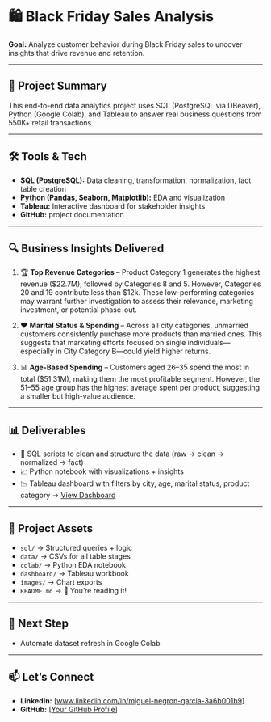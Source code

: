 # 🛍️ Black Friday Sales Analysis

**Goal:** Analyze customer behavior during Black Friday sales to uncover insights that drive revenue and retention.

---

## 🚀 Project Summary

This end-to-end data analytics project uses SQL (PostgreSQL via DBeaver), Python (Google Colab), and Tableau to answer real business questions from 550K+ retail transactions.

---

## 🛠️ Tools & Tech

* **SQL (PostgreSQL):** Data cleaning, transformation, normalization, fact table creation
* **Python (Pandas, Seaborn, Matplotlib):** EDA and visualization
* **Tableau:** Interactive dashboard for stakeholder insights
* **GitHub:** project documentation

---

## 🔍 Business Insights Delivered

1. 🏆 **Top Revenue Categories** –  Product Category 1 generates the highest revenue ($22.7M), followed by Categories 8 and 5. However, Categories 20 and 19 contribute less than $12k. These low-performing categories may warrant further investigation to assess their relevance, marketing investment, or potential phase-out. 

2. ❤️ **Marital Status & Spending** – Across all city categories, unmarried customers consistently purchase more products than married ones. This suggests that marketing efforts focused on single individuals—especially in City Category B—could yield higher returns.

3. 📊 **Age-Based Spending** – Customers aged 26–35 spend the most in total ($51.31M), making them the most profitable segment. However, the 51–55 age group has the highest average spent per product, suggesting a smaller but high-value audience.

---

## 📊 Deliverables

* 📁 SQL scripts to clean and structure the data (raw → clean → normalized → fact)
* 📈 Python notebook with visualizations + insights
* 📉 Tableau dashboard with filters by city, age, marital status, product category
  → [View Dashboard](https://public.tableau.com/app/profile/miguel.negron/viz/Black__Friday_Sales_Dataset/Dashboard1)

---

## 🔗 Project Assets

* `sql/` → Structured queries + logic
* `data/` → CSVs for all table stages
* `colab/` → Python EDA notebook
* `dashboard/` → Tableau workbook
* `images/` → Chart exports
* `README.md` → 📌 You’re reading it!

---

## 👣 Next Step

* Automate dataset refresh in Google Colab

---

## 📫 Let’s Connect

* **LinkedIn:** \[www.linkedin.com/in/miguel-negron-garcia-3a6b001b9]
* **GitHub:** \[[Your GitHub Profile](https://github.com/MiguelNegron1)]
